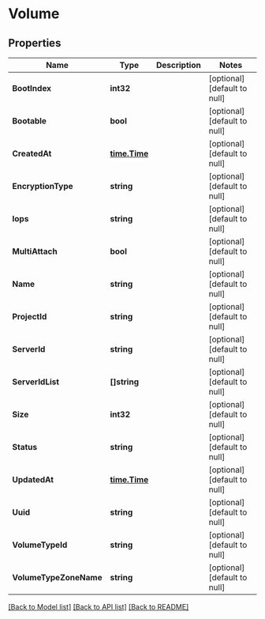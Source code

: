 # Volume

## Properties
Name | Type | Description | Notes
------------ | ------------- | ------------- | -------------
**BootIndex** | **int32** |  | [optional] [default to null]
**Bootable** | **bool** |  | [optional] [default to null]
**CreatedAt** | [**time.Time**](time.Time.md) |  | [optional] [default to null]
**EncryptionType** | **string** |  | [optional] [default to null]
**Iops** | **string** |  | [optional] [default to null]
**MultiAttach** | **bool** |  | [optional] [default to null]
**Name** | **string** |  | [optional] [default to null]
**ProjectId** | **string** |  | [optional] [default to null]
**ServerId** | **string** |  | [optional] [default to null]
**ServerIdList** | **[]string** |  | [optional] [default to null]
**Size** | **int32** |  | [optional] [default to null]
**Status** | **string** |  | [optional] [default to null]
**UpdatedAt** | [**time.Time**](time.Time.md) |  | [optional] [default to null]
**Uuid** | **string** |  | [optional] [default to null]
**VolumeTypeId** | **string** |  | [optional] [default to null]
**VolumeTypeZoneName** | **string** |  | [optional] [default to null]

[[Back to Model list]](../README.md#documentation-for-models) [[Back to API list]](../README.md#documentation-for-api-endpoints) [[Back to README]](../README.md)


